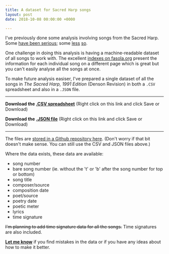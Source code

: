 ```yaml
---
title: A dataset for Sacred Harp songs
layout: post
date: 2018-10-08 00:00:00 +0000

---
```

I've previously done some analysis involving songs from the Sacred Harp. Some [have been serious](https://edjohnsonwilliams.co.uk/2018/02/08/female-composers-in-the-sacred-harp.html); some [less](https://edjohnsonwilliams.co.uk/2018/06/10/football-formations-in-sacred-harp-numbers.html) [so](https://edjohnsonwilliams.co.uk/2018/06/10/square-numbers-in-sacred-harp-song-numbers.html).

One challenge in doing this analysis is having a machine-readable dataset of all songs to work with. The excellent [indexes on fasola.org](https://fasola.org/indexes/1991/) present the information for each individual song on a different page which is great but you can't easily analyse all the songs at once.

To make future analysis easiser, I've prepared a single dataset of all the songs in _The Sacred Harp, 1991 Edition_ (Denson Revision) in both a `.CSV` spreadsheet and also in a `.JSON` file.

***

**Download the** [**.CSV spreadsheet**](https://raw.githubusercontent.com/edjw/Sacred-Harp-datasets/master/sacred_harp_songs_data.csv) (Right click on this link and click Save or Download)

**Download the** [**.JSON file**](https://raw.githubusercontent.com/edjw/Sacred-Harp-datasets/master/sacred_harp_songs_data.json) (Right click on this link and click Save or Download)

***

The files are [stored in a Github repository here](https://github.com/edjw/Sacred-Harp-datasets). (Don't worry if that bit doesn't make sense. You can still use the CSV and JSON files above.)

Where the data exists, these data are available:

* song number
* bare song number (ie. without the 't' or 'b' after the song number for top or bottom)
* song title
* composer/source
* composition date
* poet/source
* poetry date
* poetic meter
* lyrics
* time signature

~~I'm planning to add time signature data for all the songs.~~ Time signatures are also included.

[**Let me know**](mailto:mail@edjohnsonwilliams.co.uk) if you find mistakes in the data or if you have any ideas about how to make it better.